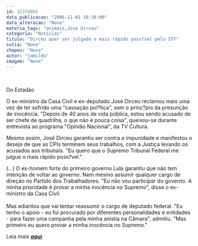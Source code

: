 ```yaml
---
id: 12374092
data_publicacao: "2006-11-01 10:38:00"
data_alteracao: "None"
materia_tags: "animais,José Dirceu"
categoria: "Notícias"
titulo: "Dirceu quer ser julgado o mais rápido poss?vel pelo STF"
sutia: "None"
chapeu: "None"
autor: "jamildo"
imagem: "None"
---
```

<p>&nbsp;</p>
<p>Do Estad&atilde;o</p>
<p>O ex-ministro da Casa Civil e ex-deputado Jos&eacute; Dirceu reclamou mais uma vez de ter sofrido uma "cassa&ccedil;&atilde;o pol?tica", sem o princ?pio da presun&ccedil;&atilde;o de inoc&ecirc;ncia. "Depois de 40 anos de vida p&uacute;blica, estou sendo acusado de ser chefe de quadrilha, o que n&atilde;o &eacute; pouca coisa", queixou-se durante entrevista ao programa "Opini&atilde;o Nacional", da TV Cultura.</p>
<p>Mesmo assim, Jos&eacute; Dirceu garantiu ser contra a impunidade e manifestou o desejo de que as CPIs terminem seus trabalhos, com a Justi&ccedil;a levando os acusados aos tribunais. "Eu quero que o Supremo Tribunal Federal me julgue o mais r&aacute;pido poss?vel."</p>
<p>(...) O ex-homem forte do primeiro governo Lula garantiu que n&atilde;o tem inten&ccedil;&atilde;o de voltar ao governo. Nem mesmo assumir qualquer cargo de dire&ccedil;&atilde;o no Partido dos Trabalhadores. "Eu n&atilde;o vou participar do governo. A minha prioridade &eacute; provar a minha inoc&ecirc;ncia no Supremo", disse o ex-ministro da Casa Civil.<br /> <br />Mas adiantou que vai tentar reassumir o cargo de deputado federal. "Eu tenho o apoio - eu fui procurado por diferentes personalidades e entidades - para fazer uma campanha pela minha anistia na C&acirc;mara", admitiu. "Mas primeiro eu quero provar a minha inoc&ecirc;ncia no Supremo."</p>
<p>Leia mais <strong><em><a href="http://fivenews.sjcc.com.br/&quot;https:/www.estadao.com.br/ultimas/nacional/noticias/2006/nov/01/17.htm&quot;">aqui</a></em></strong>.</p>
